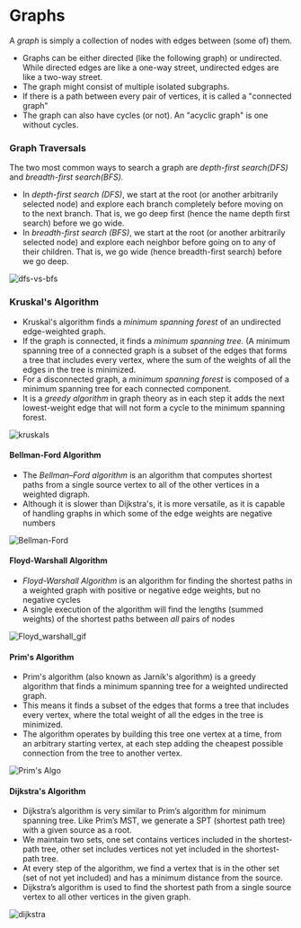 # Graphs
A _graph_ is simply a collection of nodes with edges between (some of) them.  <br>
* Graphs can be either directed (like the following graph) or undirected. While directed edges are like a 
one-way street, undirected edges are like a two-way street. <br>
* The graph might consist of multiple isolated subgraphs. <br>
* lf there is a path between every pair of vertices, it is called a "connected graph" <br>
* The graph can also have cycles (or not). An "acyclic graph" is one without cycles. <br>

### Graph Traversals 
The two most common ways to search a graph are _depth-first search(DFS)_ and _breadth-first search(BFS)._ 
* In *depth-first search (DFS)*, we start at the root (or another arbitrarily selected node) and explore each branch completely before moving on to the next branch. That is, we go deep first (hence the name depth first search) before we go wide. 
* In *breadth-first search (BFS)*, we start at the root (or another arbitrarily selected node) and explore each neighbor before going on to any of their children. That is, we go wide (hence breadth-first search) before we go deep.

![dfs-vs-bfs](https://user-images.githubusercontent.com/85002425/147876026-81b5dfe7-6aae-4fd5-9222-30afd43ef7c5.gif)


### Kruskal's Algorithm
* Kruskal's algorithm finds a *minimum spanning forest* of an undirected edge-weighted graph. 
* If the graph is connected, it finds a *minimum spanning tree.* (A minimum spanning tree of a connected graph is a subset of the edges that forms a tree that includes every vertex, where the sum of the weights of all the edges in the tree is minimized.
* For a disconnected graph, a *minimum spanning forest* is composed of a minimum spanning tree for each connected component.
* It is a *greedy algorithm* in graph theory as in each step it adds the next lowest-weight edge that will not form a cycle to the minimum spanning forest.

![kruskals](https://user-images.githubusercontent.com/85002425/147876375-622147ba-55da-44f7-96f0-f71424bd71d3.gif)


#### Bellman-Ford Algorithm
* The *Bellman–Ford algorithm* is an algorithm that computes shortest paths from a single source vertex to all of the other vertices in a weighted digraph. 
* Although it is slower than Dijkstra's, it is more versatile, as it is capable of handling graphs in which some of the edge weights are
  negative numbers

![Bellman-Ford](https://user-images.githubusercontent.com/85002425/147877047-6479281a-139f-4785-81e4-598123843183.gif)

#### Floyd-Warshall Algorithm
* *Floyd-Warshall Algorithm* is an algorithm for finding the shortest paths in a weighted graph with positive or negative edge weights, but
  no negative cycles
* A single execution of the algorithm will find the lengths (summed weights) of the shortest paths between *all* pairs of nodes

![Floyd_warshall_gif](https://user-images.githubusercontent.com/85002425/147877110-26494d4e-92fc-4091-b80e-d6aca70b8dae.gif)


#### Prim's Algorithm
* Prim's algorithm (also known as Jarník's algorithm) is a greedy algorithm that finds a minimum spanning tree for a weighted undirected graph. 
* This means it finds a subset of the edges that forms a tree that includes every vertex, where the total weight of all the edges in the tree is minimized. 
* The algorithm operates by building this tree one vertex at a time, from an arbitrary starting vertex, at each step adding the cheapest possible connection from the tree to another vertex.

![Prim's Algo](https://user-images.githubusercontent.com/85002425/147876733-a19815c0-47a8-4df6-acc6-4a38e237a7f1.gif)

#### Dijkstra's Algorithm
* Dijkstra’s algorithm is very similar to Prim’s algorithm for minimum spanning tree. Like Prim’s MST, we generate a SPT (shortest path tree) with a given source as a root.
* We maintain two sets, one set contains vertices included in the shortest-path tree, other set includes vertices not yet included in the shortest-path tree.
* At every step of the algorithm, we find a vertex that is in the other set (set of not yet included) and has a minimum distance from the source.
* Dijkstra’s algorithm is used to find the shortest path from a single source vertex to all other vertices in the given graph. 

![dijkstra](https://user-images.githubusercontent.com/85002425/147876617-f2d5cc6c-0e16-468b-a0e5-e500b31b46eb.gif)









